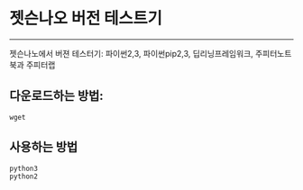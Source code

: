 # 젯슨나오 버전 테스트기
***
젯슨나노에서 버젼 테스터기:  파이썬2,3, 파이썬pip2,3, 딥리닝프레임워크, 주피터노트북과 주피터랩

## 다운로드하는 방법:
```
wget 
```

## 사용하는 방법
```
python3 
python2 
```
